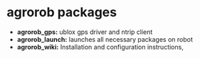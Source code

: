 # agrorob packages
- **agrorob_gps:** ublox gps driver and ntrip client
- **agrorob_launch:** launches all necessary packages on robot
- **agrorob_wiki:** Installation and configuration instructions, 
